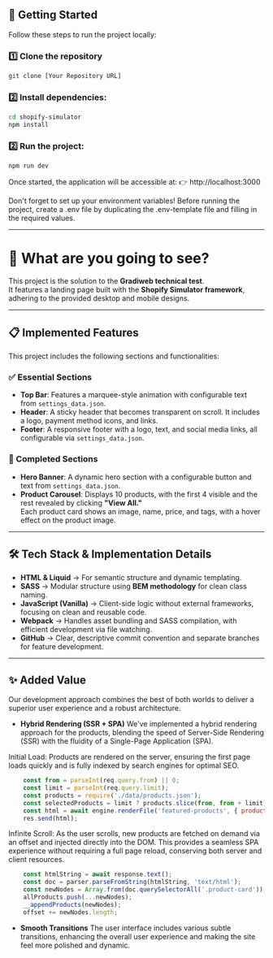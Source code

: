 ## 🚀 Getting Started

Follow these steps to run the project locally:

### 1️⃣ Clone the repository

```bash
git clone [Your Repository URL]
```

### 2️⃣️ Install dependencies:

```bash
cd shopify-simulator
npm install
```

### 2️⃣ Run the project:

```bash
npm run dev
```

Once started, the application will be accessible at:
👉 http://localhost:3000

Don't forget to set up your environment variables! Before running the project, create a .env file by duplicating the .env-template file and filling in the required values.

---

# 🚀 What are you going to see?

This project is the solution to the **Gradiweb technical test**.  
It features a landing page built with the **Shopify Simulator framework**, adhering to the provided desktop and mobile designs.

---

## 📋 Implemented Features

This project includes the following sections and functionalities:

### ✅ Essential Sections
- **Top Bar**: Features a marquee-style animation with configurable text from `settings_data.json`.
- **Header**: A sticky header that becomes transparent on scroll. It includes a logo, payment method icons, and links.
- **Footer**: A responsive footer with a logo, text, and social media links, all configurable via `settings_data.json`.

### 🎯 Completed Sections
- **Hero Banner**: A dynamic hero section with a configurable button and text from `settings_data.json`.
- **Product Carousel**: Displays 10 products, with the first 4 visible and the rest revealed by clicking **"View All."**  
  Each product card shows an image, name, price, and tags, with a hover effect on the product image.

---

## 🛠️ Tech Stack & Implementation Details

- **HTML & Liquid** → For semantic structure and dynamic templating.  
- **SASS** → Modular structure using **BEM methodology** for clean class naming.  
- **JavaScript (Vanilla)** → Client-side logic without external frameworks, focusing on clean and reusable code.  
- **Webpack** → Handles asset bundling and SASS compilation, with efficient development via file watching.  
- **GitHub** → Clear, descriptive commit convention and separate branches for feature development.  

---

## ✨ Added Value

Our development approach combines the best of both worlds to deliver a superior user experience and a robust architecture.

- **Hybrid Rendering (SSR + SPA)**
We've implemented a hybrid rendering approach for the products, blending the speed of Server-Side Rendering (SSR) with the fluidity of a Single-Page Application (SPA).

Initial Load: Products are rendered on the server, ensuring the first page loads quickly and is fully indexed by search engines for optimal SEO.

```js
    const from = parseInt(req.query.from) || 0;
    const limit = parseInt(req.query.limit);
    const products = require('./data/products.json');
    const selectedProducts = limit ? products.slice(from, from + limit) : products;
    const html = await engine.renderFile('featured-products', { products: selectedProducts, settings: settings.sections });
    res.send(html);
```

Infinite Scroll: As the user scrolls, new products are fetched on demand via an offset and injected directly into the DOM. This provides a seamless SPA experience without requiring a full page reload, conserving both server and client resources.

```js
    const htmlString = await response.text();
    const doc = parser.parseFromString(htmlString, 'text/html');
    const newNodes = Array.from(doc.querySelectorAll('.product-card'));
    allProducts.push(...newNodes);
    __appendProducts(newNodes);
    offset += newNodes.length;
```


- **Smooth Transitions**
The user interface includes various subtle transitions, enhancing the overall user experience and making the site feel more polished and dynamic.